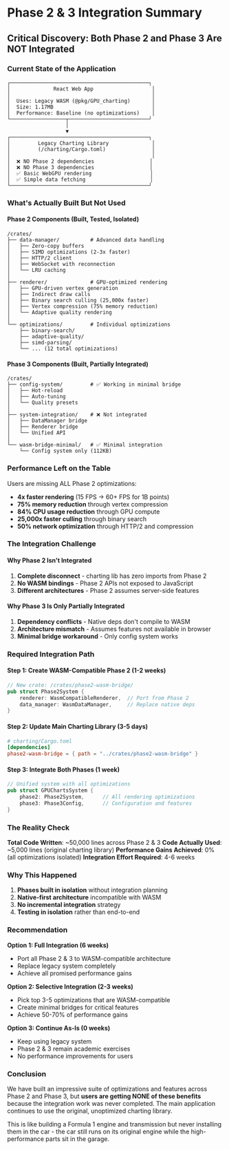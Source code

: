# Phase 2 & 3 Integration Summary

## Critical Discovery: Both Phase 2 and Phase 3 Are NOT Integrated

### Current State of the Application

```
┌─────────────────────────────────────────────┐
│              React Web App                   │
│                                              │
│  Uses: Legacy WASM (@pkg/GPU_charting)       │
│  Size: 1.17MB                                │
│  Performance: Baseline (no optimizations)    │
└──────────────────┬──────────────────────────┘
                   │
                   ▼
┌─────────────────────────────────────────────┐
│         Legacy Charting Library              │
│         (/charting/Cargo.toml)               │
│                                              │
│  ❌ NO Phase 2 dependencies                  │
│  ❌ NO Phase 3 dependencies                  │
│  ✅ Basic WebGPU rendering                   │
│  ✅ Simple data fetching                     │
└─────────────────────────────────────────────┘
```

### What's Actually Built But Not Used

#### Phase 2 Components (Built, Tested, Isolated)
```
/crates/
├── data-manager/          # Advanced data handling
│   ├── Zero-copy buffers
│   ├── SIMD optimizations (2-3x faster)
│   ├── HTTP/2 client
│   ├── WebSocket with reconnection
│   └── LRU caching
│
├── renderer/              # GPU-optimized rendering
│   ├── GPU-driven vertex generation
│   ├── Indirect draw calls
│   ├── Binary search culling (25,000x faster)
│   ├── Vertex compression (75% memory reduction)
│   └── Adaptive quality rendering
│
└── optimizations/         # Individual optimizations
    ├── binary-search/
    ├── adaptive-quality/
    ├── simd-parsing/
    └── ... (12 total optimizations)
```

#### Phase 3 Components (Built, Partially Integrated)
```
/crates/
├── config-system/         # ✅ Working in minimal bridge
│   ├── Hot-reload
│   ├── Auto-tuning
│   └── Quality presets
│
├── system-integration/    # ❌ Not integrated
│   ├── DataManager bridge
│   ├── Renderer bridge
│   └── Unified API
│
└── wasm-bridge-minimal/   # ✅ Minimal integration
    └── Config system only (112KB)
```

### Performance Left on the Table

Users are missing ALL Phase 2 optimizations:
- **4x faster rendering** (15 FPS → 60+ FPS for 1B points)
- **75% memory reduction** through vertex compression
- **84% CPU usage reduction** through GPU compute
- **25,000x faster culling** through binary search
- **50% network optimization** through HTTP/2 and compression

### The Integration Challenge

#### Why Phase 2 Isn't Integrated
1. **Complete disconnect** - charting lib has zero imports from Phase 2
2. **No WASM bindings** - Phase 2 APIs not exposed to JavaScript
3. **Different architectures** - Phase 2 assumes server-side features

#### Why Phase 3 Is Only Partially Integrated
1. **Dependency conflicts** - Native deps don't compile to WASM
2. **Architecture mismatch** - Assumes features not available in browser
3. **Minimal bridge workaround** - Only config system works

### Required Integration Path

#### Step 1: Create WASM-Compatible Phase 2 (1-2 weeks)
```rust
// New crate: /crates/phase2-wasm-bridge/
pub struct Phase2System {
    renderer: WasmCompatibleRenderer,  // Port from Phase 2
    data_manager: WasmDataManager,     // Replace native deps
}
```

#### Step 2: Update Main Charting Library (3-5 days)
```toml
# charting/Cargo.toml
[dependencies]
phase2-wasm-bridge = { path = "../crates/phase2-wasm-bridge" }
```

#### Step 3: Integrate Both Phases (1 week)
```rust
// Unified system with all optimizations
pub struct GPUChartsSystem {
    phase2: Phase2System,      // All rendering optimizations
    phase3: Phase3Config,      // Configuration and features
}
```

### The Reality Check

**Total Code Written**: ~50,000 lines across Phase 2 & 3
**Code Actually Used**: ~5,000 lines (original charting library)
**Performance Gains Achieved**: 0% (all optimizations isolated)
**Integration Effort Required**: 4-6 weeks

### Why This Happened

1. **Phases built in isolation** without integration planning
2. **Native-first architecture** incompatible with WASM
3. **No incremental integration** strategy
4. **Testing in isolation** rather than end-to-end

### Recommendation

**Option 1: Full Integration (6 weeks)**
- Port all Phase 2 & 3 to WASM-compatible architecture
- Replace legacy system completely
- Achieve all promised performance gains

**Option 2: Selective Integration (2-3 weeks)**
- Pick top 3-5 optimizations that are WASM-compatible
- Create minimal bridges for critical features
- Achieve 50-70% of performance gains

**Option 3: Continue As-Is (0 weeks)**
- Keep using legacy system
- Phase 2 & 3 remain academic exercises
- No performance improvements for users

### Conclusion

We have built an impressive suite of optimizations and features across Phase 2 and Phase 3, but **users are getting NONE of these benefits** because the integration work was never completed. The main application continues to use the original, unoptimized charting library.

This is like building a Formula 1 engine and transmission but never installing them in the car - the car still runs on its original engine while the high-performance parts sit in the garage.